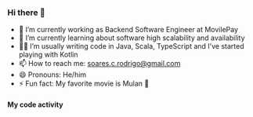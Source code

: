 ### Hi there 👋

- 🔭 I’m currently working as Backend Software Engineer at MovilePay
- 🌱 I’m currently learning about software high scalability and availability 
- 👨‍💻 I’m usually writing code in Java, Scala, TypeScript and I’ve started playing with Kotlin
- 📫 How to reach me: soares.c.rodrigo@gmail.com
- 😄 Pronouns: He/him
- ⚡ Fun fact: My favorite movie is Mulan 🐉

#### My code activity
<!-- <img src="https://wakatime.com/share/@f48b3781-2ae6-4e75-957a-67446f9892f4/9a9a5b8b-dec8-4680-a56b-45630dfe0f39.svg" width="60%"></img> -->
